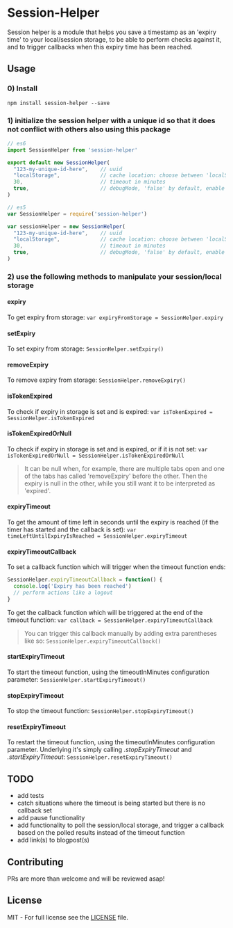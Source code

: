 # Session-Helper

Session helper is a module that helps you save a timestamp as an 'expiry time' to your local/session storage, to be able to perform checks against it, and to trigger callbacks when this expiry time has been reached.

## Usage

### 0) Install

`npm install session-helper --save`

### 1) initialize the session helper with a unique id so that it does not conflict with others also using this package

``` javascript
// es6
import SessionHelper from 'session-helper'

export default new SessionHelper(
  "123-my-unique-id-here",    // uuid
  "localStorage",             // cache location: choose between 'localStorage' or 'sessionStorage'
  30,                         // timeout in minutes
  true,                       // debugMode, 'false' by default, enable it to push log messages to console
)
```

``` javascript
// es5
var SessionHelper = require('session-helper')

var sessionHelper = new SessionHelper(
  "123-my-unique-id-here",    // uuid
  "localStorage",             // cache location: choose between 'localStorage' or 'sessionStorage'
  30,                         // timeout in minutes
  true,                       // debugMode, 'false' by default, enable it to push log messages to console
)
```


### 2) use the following methods to manipulate your session/local storage

#### expiry

To get expiry from storage:
  `var expiryFromStorage = SessionHelper.expiry`

#### setExpiry

To set expiry from storage:
  `SessionHelper.setExpiry()`

#### removeExpiry

To remove expiry from storage:
  `SessionHelper.removeExpiry()`

#### isTokenExpired

To check if expiry in storage is set and is expired:
  `var isTokenExpired = SessionHelper.isTokenExpired`

#### isTokenExpiredOrNull

To check if expiry in storage is set and is expired, or if it is not set:
  `var isTokenExpiredOrNull = SessionHelper.isTokenExpiredOrNull`
> It can be null when, for example, there are multiple tabs open and one of the tabs has called 'removeExpiry' before the other. Then the expiry is null in the other, while you still want it to be interpreted as 'expired'.

#### expiryTimeout

To get the amount of time left in seconds until the expiry is reached (if the timer has started and the callback is set):
  `var timeLeftUntilExpiryIsReached = SessionHelper.expiryTimeout`

#### expiryTimeoutCallback

To set a callback function which will trigger when the timeout function ends:

  ``` javascript
  SessionHelper.expiryTimeoutCallback = function() {
    console.log('Expiry has been reached')
    // perform actions like a logout
  }
  ```

To get the callback function which will be triggered at the end of the timeout function:
  `var callback = SessionHelper.expiryTimeoutCallback`
  > You can trigger this callback manually by adding extra parentheses like so: `SessionHelper.expiryTimeoutCallback()`

#### startExpiryTimeout

To start the timeout function, using the timeoutInMinutes configuration parameter:
  `SessionHelper.startExpiryTimeout()`

#### stopExpiryTimeout

To stop the timeout function:
  `SessionHelper.stopExpiryTimeout()`

#### resetExpiryTimeout

To restart the timeout function, using the timeoutInMinutes configuration parameter. Underlying it's simply calling _.stopExpiryTimeout_ and _.startExpiryTimeout_:
  `SessionHelper.resetExpiryTimeout()`

## TODO

* add tests
* catch situations where the timeout is being started but there is no callback set
* add pause functionality
* add functionality to poll the session/local storage, and trigger a callback based on the polled results instead of the timeout function
* add link(s) to blogpost(s)

## Contributing

PRs are more than welcome and will be reviewed asap!

## License

MIT - For full license see the [LICENSE](./LICENSE) file.
